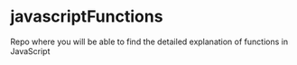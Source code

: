 # javascriptFunctions
Repo where you will be able to find the detailed explanation of functions in JavaScript
